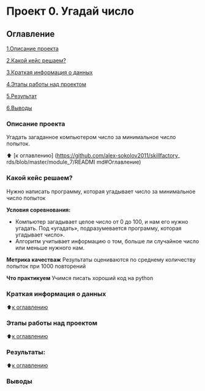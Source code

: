 # Проект 0. Угадай число

## Оглавление
 [1.Описание проекта](https://github.com/Givilion001/sf)

 [2.Какой кейс решаем?](https://github.com/Givilion001/sf/tree/main/My%20data%20science%20projects/project_1)

 [3.Краткая информация о данных](https://github.com/Givilion001/sf/blob/main/project_0/jupy.ipynb)

 [4.Этапы работы над проектом](https://github.com/Givilion001/sf/blob/main/My%20data%20science%20projects/project_0/game.py)
 
 [5.Результат](https://github.com/Givilion001/sf/blob/main/My%20data%20science%20projects/project_1/game_v.2.py)

 [6.Выводы](https://github.com/Givilion001/sf/blob/main/project_0/jupy.ipynb)

### Описание проекта
Угадать загаданное компьютером число за минимальное число попыток.

:arrow_up: [к оглавлению] (https://github.com/alex-sokolov2011/skillfactory_ rds/blob/master/module_7/READMI
md#Оглавление)

### Какой кейс решаем?
Нужно написать программу, которая угадывает число за минимальное число попыток

**Условия соревнования:**
- Компьютер загадывает целое число от 0 до 100, и нам его нужно угадать. Под «угадать», подразумевается программу, которая угадывает число».
- Алгоритм учитывает информацию о том, больше ли случайное число или меньше нужного нам.

**Метрика качестваж**
Результаты оцениваются по среднему количеству попыток при 1000 повторений

**Что практикуем**
Учимся писать хороший код на python


### Краткая информация о данных


:arrow_up:[к оглавлению](https://github.com/alex-sokolov2011/skillfactory_.rds/blob/master/module_7/README.md#0главление)


### Этапы работы над проектом


:arrow_up:[к оглавлению](https://github.com/alex-sokolov2011/skillfactory_rds/blob/master/module_7/README.md#0главление)


### Результаты:


:arrow_up:[к оглавлению](https://github.com/alex-sokolov2011/skillfactory_rds/blob/master/module_7/README.md#0главление)


### Выводы
